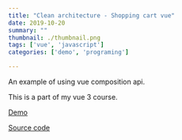 ```yaml
---
title: "Clean architecture - Shopping cart vue"
date: 2019-10-20
summary: ""
thumbnail: ./thumbnail.png
tags: ['vue', 'javascript']
categories: ['demo', 'programing']

---
```


An example of using vue composition api.

This is a part of my vue 3 course.

[Demo](/vue-composition-todo)

[Source code](https://github.com/thanhchungbtc/vue-composition-todolist)